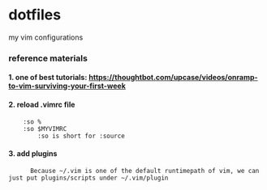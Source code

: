 # dotfiles
my vim configurations


### reference materials
#### 1. one of best tutorials: https://thoughtbot.com/upcase/videos/onramp-to-vim-surviving-your-first-week

#### 2. reload .vimrc file
        :so %
        :so $MYVIMRC
            :so is short for :source

#### 3. add plugins
          Because ~/.vim is one of the default runtimepath of vim, we can just put plugins/scripts under ~/.vim/plugin
